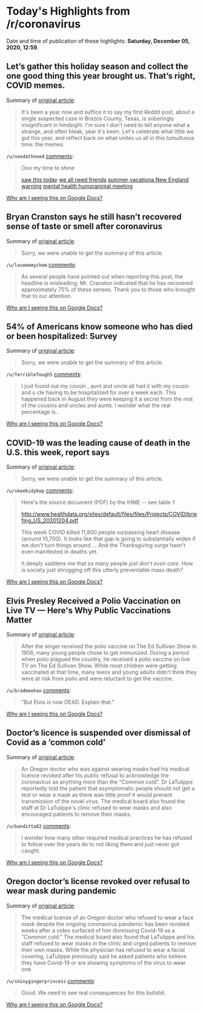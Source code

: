 # Today's Highlights from /r/coronavirus

Date and time of publication of these highlights: **Saturday, December 05, 2020, 12:59**.

## Let’s gather this holiday season and collect the one good thing this year brought us. That’s right, COVID memes.

Summary of [original article](https://www.reddit.com/r/Coronavirus/comments/k5m34d/lets_gather_this_holiday_season_and_collect_the/):

> It's been a year now and suffice it to say my first Reddit post, about a single suspected case in Brazos County, Texas, is soberingly insignificant in hindsight. I'm sure I don't need to tell anyone what a strange, and often bleak, year it's been. Let's celebrate what little we got this year, and reflect back on what unites us all in this tumultuous time: the memes.

`/u/needathneed` [comments](https://www.reddit.com/r/Coronavirus/comments/k5m34d/lets_gather_this_holiday_season_and_collect_the/):

> Ooo my time to shine
> 
> [saw this today](https://iili.io/KFu8Mv.jpg)
> [we all need friends](https://iili.io/KFugFp.jpg)
> [summer vacation](https://iili.io/KFuP9t.jpg)[a New England warning](https://iili.io/KFusNn.png)
> [mental health humor](https://iili.io/KFuZoG.jpg)[animal meeting ](https://iili.io/KFAdNe.jpg)

[Why am I seeing this on Google Docs?](https://docs.google.com/document/d/1Dc6We63vOXIZsc0op-Bt4abqkYjXzOigalQqFxmvvbM/edit?usp=sharing)

## Bryan Cranston says he still hasn’t recovered sense of taste or smell after coronavirus

Summary of [original article](https://www.independent.co.uk/arts-entertainment/tv/news/bryan-cranston-coronavirus-taste-smell-recovery-b1766673.html):

> Sorry, we were unable to get the summary of this article.

`/u/lovememychem` [comments](https://www.reddit.com/r/Coronavirus/comments/k762ua/bryan_cranston_says_he_still_hasnt_recovered/):

> As several people have pointed out when reporting this post, the headline is misleading; Mr. Cranston indicated that he has recovered approximately 75% of these senses. Thank you to those who brought that to our attention.

[Why am I seeing this on Google Docs?](https://docs.google.com/document/d/1Dc6We63vOXIZsc0op-Bt4abqkYjXzOigalQqFxmvvbM/edit?usp=sharing)

## 54% of Americans know someone who has died or been hospitalized: Survey

Summary of [original article](https://abc7ny.com/health/covid-live-updates-54%25-of-americans-know-someone-who-has-died-or-been-hospitalized-survey/8521705/):

> Sorry, we were unable to get the summary of this article.

`/u/TerribleTough5` [comments](https://www.reddit.com/r/Coronavirus/comments/k78ai8/54_of_americans_know_someone_who_has_died_or_been/):

> I just found out my cousin , aunt and uncle all had it with my cousin and u cle having to.be hospitalized for over a week each. This happened back in August they were keeping it a secret from the rest of the cousins and uncles and aunts. I wonder what the real percentage is..

[Why am I seeing this on Google Docs?](https://docs.google.com/document/d/1Dc6We63vOXIZsc0op-Bt4abqkYjXzOigalQqFxmvvbM/edit?usp=sharing)

## COVID-19 was the leading cause of death in the U.S. this week, report says

Summary of [original article](https://www.cbsnews.com/news/covid-19-leading-cause-of-death-united-states-this-week/):

> Sorry, we were unable to get the summary of this article.

`/u/skeebidybop` [comments](https://www.reddit.com/r/Coronavirus/comments/k76mol/covid19_was_the_leading_cause_of_death_in_the_us/):

> Here's the source document (PDF) by the IHME -- see table 1
> 
> http://www.healthdata.org/sites/default/files/files/Projects/COVID/briefing_US_20201204.pdf
> 
> This week COVID killed 11,800 people surpassing heart disease (around 10,700). It looks like that gap is going to substantially widen if we don't turn things around ... And the Thanksgiving surge hasn't even manifested in deaths yet.
> 
> It deeply saddens me that so many people *just don't even care*. How is society just shrugging off this utterly preventable mass death?

[Why am I seeing this on Google Docs?](https://docs.google.com/document/d/1Dc6We63vOXIZsc0op-Bt4abqkYjXzOigalQqFxmvvbM/edit?usp=sharing)

## Elvis Presley Received a Polio Vaccination on Live TV — Here's Why Public Vaccinations Matter

Summary of [original article](https://people.com/health/elvis-presley-polio-vaccination-live-tv-why-public-vaccinations-key/):

> After the singer received the polio vaccine on The Ed Sullivan Show in 1956, many young people chose to get immunized. During a period when polio plagued the country, he received a polio vaccine on live TV on The Ed Sullivan Show. While most children were getting vaccinated at that time, many teens and young adults didn't think they were at risk from polio and were reluctant to get the vaccine.

`/u/bradmeehan` [comments](https://www.reddit.com/r/Coronavirus/comments/k76ir2/elvis_presley_received_a_polio_vaccination_on/):

> "But Elvis is now DEAD. Explain that."

[Why am I seeing this on Google Docs?](https://docs.google.com/document/d/1Dc6We63vOXIZsc0op-Bt4abqkYjXzOigalQqFxmvvbM/edit?usp=sharing)

## Doctor’s licence is suspended over dismissal of Covid as a ‘common cold’

Summary of [original article](https://www.independent.co.uk/news/world/americas/oregon-doctor-licence-suspended-coronavirus-b1766782.html):

> An Oregon doctor who was against wearing masks had his medical licence revoked after his public refusal to acknowledge the coronavirus as anything more than the "Common cold". Dr LaTulippe reportedly told the patient that asymptomatic people should not get a test or wear a mask as there was little proof it would prevent transmission of the novel virus. The medical board also found the staff at Dr LaTulippe's clinic refused to wear masks and also encouraged patients to remove their masks.

`/u/banditta82` [comments](https://www.reddit.com/r/Coronavirus/comments/k7c8b1/doctors_licence_is_suspended_over_dismissal_of/):

> I wonder how many other required medical practices he has refused to follow over the years do to not liking them and just never got caught.

[Why am I seeing this on Google Docs?](https://docs.google.com/document/d/1Dc6We63vOXIZsc0op-Bt4abqkYjXzOigalQqFxmvvbM/edit?usp=sharing)

## Oregon doctor’s license revoked over refusal to wear mask during pandemic

Summary of [original article](https://www.nbcnews.com/news/us-news/oregon-doctor-s-license-revoked-over-refusal-wear-mask-during-n1250092):

> The medical license of an Oregon doctor who refused to wear a face mask despite the ongoing coronavirus pandemic has been revoked weeks after a video surfaced of him dismissing Covid-19 as a "Common cold." The medical board also found that LaTulippe and his staff refused to wear masks in the clinic and urged patients to remove their own masks. While the physician has refused to wear a facial covering, LaTulippe previously said he asked patients who believe they have Covid-19 or are showing symptoms of the virus to wear one.

`/u/shinygingerprincess` [comments](https://www.reddit.com/r/Coronavirus/comments/k76rig/oregon_doctors_license_revoked_over_refusal_to/):

> Good. We need to see real consequences for this bullshit.

[Why am I seeing this on Google Docs?](https://docs.google.com/document/d/1Dc6We63vOXIZsc0op-Bt4abqkYjXzOigalQqFxmvvbM/edit?usp=sharing)


